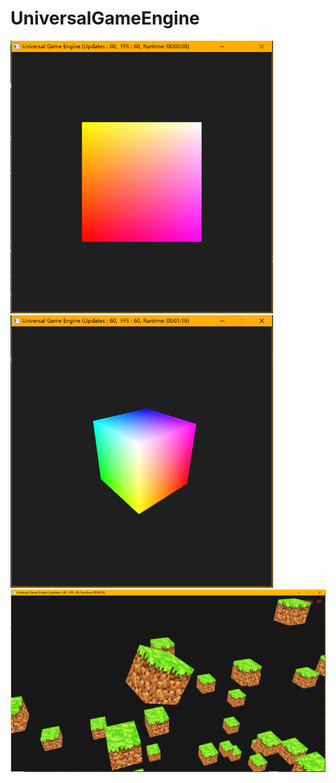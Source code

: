 # UniversalGameEngine


<img width="420px" src="https://github.com/Yiiip/UniversalGameEngine/blob/master/screenshots/01.png" alt="01"/>


<img width="420px" src="https://github.com/Yiiip/UniversalGameEngine/blob/master/screenshots/02.png" alt="02"/>


<img width="960px" src="https://github.com/Yiiip/UniversalGameEngine/blob/master/screenshots/03.png" alt="03"/>

